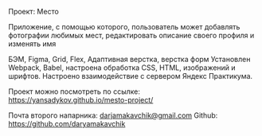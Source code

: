 Проект: Место

Приложение, с помощью которого, пользователь может добавлять фотографии любимых мест, редактировать описание своего профиля и изменять имя

БЭМ, Figma, Grid, Flex, Адаптивная верстка, верстка форм
Установлен Webpack, Babel, настроена обработка CSS, HTML, изображений и шрифтов. Настроено взаимодействие с сервером Яндекс Практикума.

Проект можно посмотреть по ссылке: 
https://yansadykov.github.io/mesto-project/


Почта второго напарника: darjamakavchik@gmail.com
Github: https://github.com/daryamakavchik
